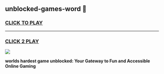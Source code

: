 
## unblocked-games-word 👋
<h3>
<a href="https://premium.freeplayer.one?title=unblocked-games-word&ref=14F">CLICK TO PLAY</a></h3>
<hr>

<h3>
<a href="https://premium.freeplayer.one?title=unblocked-games-word&ref=14F">CLICK 2 PLAY</a>
  
</h3>

<a href="https://premium.freeplayer.one?title=unblocked-games-word&ref=12F/"><img src="https://clearcache.store/games.png"></a>


**worlds hardest game unblocked: Your Gateway to Fun and Accessible Online Gaming**
